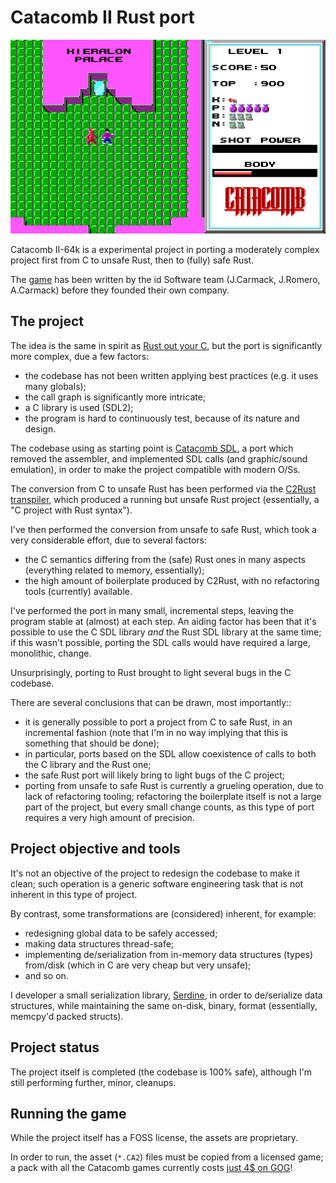 # Catacomb II Rust port

![Screenshot](/misc/readme_screenshot.png?raw=true)

Catacomb II-64k is a experimental project in porting a moderately complex project first from C to unsafe Rust, then to (fully) safe Rust.

The [game](https://en.wikipedia.org/wiki/Catacomb_(video_game)) has been written by the id Software team (J.Carmack, J.Romero, A.Carmack) before they founded their own company.

## The project

The idea is the same in spirit as [Rust out your C](https://www.youtube.com/watch?v=SKGVItFlK3w), but the port is significantly more complex, due a few factors:

- the codebase has not been written applying best practices (e.g. it uses many globals);
- the call graph is significantly more intricate;
- a C library is used (SDL2);
- the program is hard to continuously test, because of its nature and design.

The codebase using as starting point is [Catacomb SDL](https://github.com/Blzut3/CatacombSDL), a port which removed the assembler, and implemented SDL calls (and graphic/sound emulation), in order to make the project compatible with modern O/Ss.

The conversion from C to unsafe Rust has been performed via the [C2Rust transpiler](https://github.com/immunant/c2rust), which produced a running but unsafe Rust project (essentially, a "C project with Rust syntax").

I've then performed the conversion from unsafe to safe Rust, which took a very considerable effort, due to several factors:

- the C semantics differing from the (safe) Rust ones in many aspects (everything related to memory, essentially);
- the high amount of boilerplate produced by C2Rust, with no refactoring tools (currently) available.

I've performed the port in many small, incremental steps, leaving the program stable at (almost) at each step. An aiding factor has been that it's possible to use the C SDL library *and* the Rust SDL library at the same time; if this wasn't possible, porting the SDL calls would have required a large, monolithic, change.

Unsurprisingly, porting to Rust brought to light several bugs in the C codebase.

There are several conclusions that can be drawn, most importantly::

- it is generally possible to port a project from C to safe Rust, in an incremental fashion (note that I'm in no way implying that this is something that should be done);
- in particular, ports based on the SDL allow coexistence of calls to both the C library and the Rust one;
- the safe Rust port will likely bring to light bugs of the C project;
- porting from unsafe to safe Rust is currently a grueling operation, due to lack of refactoring tooling; refactoring the boilerplate itself is not a large part of the project, but every small change counts, as this type of port requires a very high amount of precision.

## Project objective and tools

It's not an objective of the project to redesign the codebase to make it clean; such operation is a generic software engineering task that is not inherent in this type of project.

By contrast, some transformations are (considered) inherent, for example:

- redesigning global data to be safely accessed;
- making data structures thread-safe;
- implementing de/serialization from in-memory data structures (types) from/disk (which in C are very cheap but very unsafe);
- and so on.

I developer a small serialization library, [Serdine](https://github.com/64kramsystem/serdine), in order to de/serialize data structures, while maintaining the same on-disk, binary, format (essentially, memcpy'd packed structs).

## Project status

The project itself is completed (the codebase is 100% safe), although I'm still performing further, minor, cleanups.

## Running the game

While the project itself has a FOSS license, the assets are proprietary.

In order to run, the asset (`*.CA2`) files must be copied from a licensed game; a pack with all the Catacomb games currently costs [just 4$ on GOG](https://www.gog.com/de/game/catacombs_pack)!

